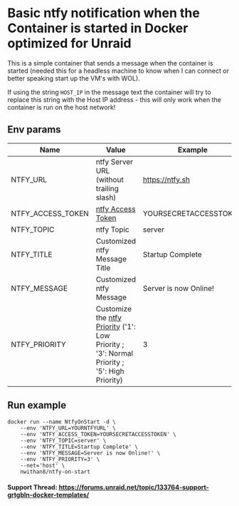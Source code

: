 # Basic ntfy notification when the Container is started in Docker optimized for Unraid

This is a simple container that sends a message when the container is started (needed this for a headless machine to
know when I can connect or better speaking start up the VM's with WOL).

If using the string `HOST_IP` in the message text the container will try to replace this string with the Host IP
address - this will only work when the container is run on the host network!

## Env params

| Name              | Value                                                                                                                                                | Example               |
|-------------------|------------------------------------------------------------------------------------------------------------------------------------------------------|-----------------------|
| NTFY_URL          | ntfy Server URL (without trailing slash)                                                                                                             | https://ntfy.sh       |
| NTFY_ACCESS_TOKEN | [ntfy Access Token](https://docs.ntfy.sh/publish/?h=prio#access-tokens)                                                                              | YOURSECRETACCESSTOKEN |
| NTFY_TOPIC        | ntfy Topic                                                                                                                                           | server                |
| NTFY_TITLE        | Customized ntfy Message Title                                                                                                                        | Startup Complete      |
| NTFY_MESSAGE      | Customized ntfy Message                                                                                                                              | Server is now Online! |
| NTFY_PRIORITY     | Customize the [ntfy Priority](https://docs.ntfy.sh/publish/?h=prio#message-priority) ('1': Low Priority ; '3': Normal Priority ; '5': High Priority) | 3                     |

## Run example

```
docker run --name NtfyOnStart -d \
    --env 'NTFY_URL=YOURNTFYURL' \
    --env 'NTFY_ACCESS_TOKEN=YOURSECRETACCESSTOKEN' \
    --env 'NTFY_TOPIC=server' \
    --env 'NTFY_TITLE=Startup Complete' \
    --env 'NTFY_MESSAGE=Server is now Online!' \
    --env 'NTFY_PRIORITY=3' \
    --net='host' \
    nwithan8/ntfy-on-start
```

#### Support Thread: https://forums.unraid.net/topic/133764-support-grtgbln-docker-templates/
